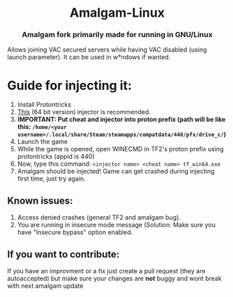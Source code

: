<div align="center">

  # Amalgam-Linux

### Amalgam fork primarily made for running in GNU/Linux

</div>
Allows joining VAC secured servers while having VAC disabled (using launch parameter).
It can be used in w*ndows if wanted.
</div>

# Guide for injecting it:
1. Install Protontricks
2. [This](https://github.com/adamhlt/DLL-Injector) (64 bit version) injector is recommended.
3. **IMPORTANT: Put cheat and injector into proton prefix (path will be like this: ```/home/<your username>/.local/share/Steam/steamapps/compatdata/440/pfx/drive_c/```)**
4. Launch the game
5. While the game is opened, open WINECMD in TF2's proton prefix using protontricks (appid is 440)
6. Now, type this command: ```<injector name> <cheat name> tf_win64.exe```
7. Amalgam should be injected! Game can get crashed during injecting first time, just try again.

</div>

## Known issues:
1. Access denied crashes (general TF2 and amalgam bug).
2. You are running in insecure mode message (Solution: Make sure you have "Insecure bypass" option enabled.

## If you want to contribute:
If you have an improvment or a fix just create a pull request (they are autoaccepted) but make sure your changes are **not** buggy and wont break with next amalgam update
